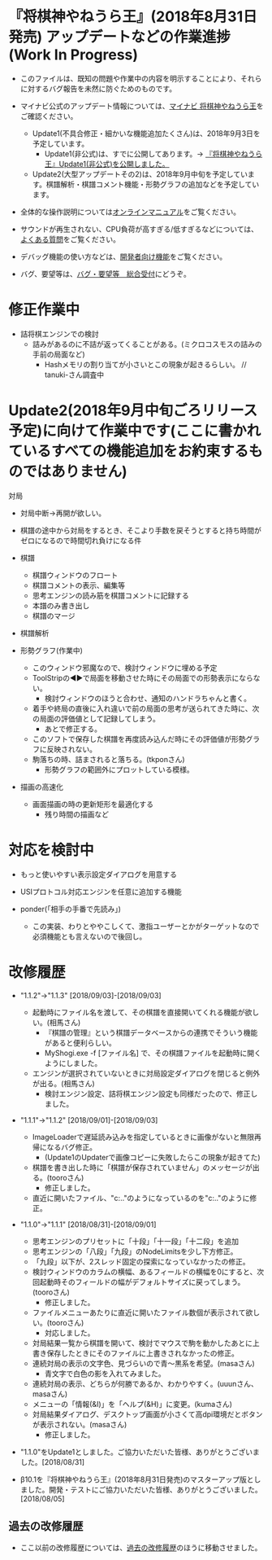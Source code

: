 ﻿
# 『将棋神やねうら王』(2018年8月31日発売) アップデートなどの作業進捗 (Work In Progress)


- このファイルは、既知の問題や作業中の内容を明示することにより、それらに対するバグ報告を未然に防ぐためのものです。

- マイナビ公式のアップデート情報については、[マイナビ 将棋神やねうら王](https://book.mynavi.jp/ec/products/detail/id=92007)をご確認ください。
  - Update1(不具合修正・細かいな機能追加たくさん)は、2018年9月3日を予定しています。
    - Update1(非公式)は、すでに公開してあります。→ [『将棋神やねうら王』Update1(非公式)を公開しました。](http://yaneuraou.yaneu.com/2018/08/31/%E3%80%8E%E5%B0%86%E6%A3%8B%E7%A5%9E%E3%82%84%E3%81%AD%E3%81%86%E3%82%89%E7%8E%8B%E3%80%8Fupdate1%E9%9D%9E%E5%85%AC%E5%BC%8F%E3%82%92%E5%85%AC%E9%96%8B%E3%81%97%E3%81%BE%E3%81%97%E3%81%9F%E3%80%82/)
  - Update2(大型アップデートその2)は、2018年9月中旬を予定しています。棋譜解析・棋譜コメント機能・形勢グラフの追加などを予定しています。
- 全体的な操作説明については[オンラインマニュアル](online_manual.md)をご覧ください。
- サウンドが再生されない、CPU負荷が高すぎる/低すぎるなどについては、[よくある質問](faq.md)をご覧ください。
- デバッグ機能の使い方などは、[開発者向け機能](dev_manual.md)をご覧ください。
- バグ、要望等は、[バグ・要望等　総合受付](https://github.com/yaneurao/MyShogi/issues/33)にどうぞ。


# 修正作業中


- 詰将棋エンジンでの検討
  - 詰みがあるのに不詰が返ってくることがある。(ミクロコスモスの詰みの手前の局面など)
    - Hashメモリの割り当てが小さいとこの現象が起きるらしい。
    // tanuki-さん調査中


# Update2(2018年9月中旬ごろリリース予定)に向けて作業中です(ここに書かれているすべての機能追加をお約束するものではありません)


対局
  - 対局中断→再開が欲しい。
  - 棋譜の途中から対局をするとき、そこより手数を戻そうとすると持ち時間がゼロになるので時間切れ負けになる件

- 棋譜
  - 棋譜ウィンドウのフロート
  - 棋譜コメントの表示、編集等
  - 思考エンジンの読み筋を棋譜コメントに記録する
  - 本譜のみ書き出し
  - 棋譜のマージ

- 棋譜解析

- 形勢グラフ(作業中)
	- このウィンドウ邪魔なので、検討ウィンドウに埋める予定
  - ToolStripの◀▶で局面を移動させた時にその局面での形勢表示にならない。
    - 検討ウィンドウのほうと合わせ、通知のハンドラちゃんと書く。
  - 着手や終局の直後に入れ違いで前の局面の思考が送られてきた時に、次の局面の評価値として記録してしまう。
    - あとで修正する。
  - このソフトで保存した棋譜を再度読み込んだ時にその評価値が形勢グラフに反映されない。
  - 駒落ちの時、詰まされると落ちる。(tkponさん)
    - 形勢グラフの範囲外にプロットしている模様。

- 描画の高速化
	- 画面描画の時の更新矩形を最適化する
		- 残り時間の描画など


# 対応を検討中


- もっと使いやすい表示設定ダイアログを用意する

- USIプロトコル対応エンジンを任意に追加する機能

- ponder(「相手の手番で先読み」)
  - この実装、わりとややこしくて、激指ユーザーとかがターゲットなので必須機能とも言えないので後回し。


# 改修履歴


- "1.1.2"→"1.1.3" [2018/09/03]-[2018/09/03]
  - 起動時にファイル名を渡して、その棋譜を直接開いてくれる機能が欲しい。(相馬さん)
    - 『棋譜の管理』という棋譜データベースからの連携でそういう機能があると便利らしい。
    - MyShogi.exe -f [ファイル名] で、その棋譜ファイルを起動時に開くようにしました。
  - エンジンが選択されていないときに対局設定ダイアログを閉じると例外が出る。(相馬さん)
    - 検討エンジン設定、詰将棋エンジン設定も同様だったので、修正しました。


- "1.1.1"→"1.1.2" [2018/09/01]-[2018/09/03]
  - ImageLoaderで遅延読み込みを指定しているときに画像がないと無限再帰になるバグ修正。
    - (Update1のUpdaterで画像コピーに失敗したらこの現象が起きてた)
  - 棋譜を書き出した時に「棋譜が保存されていません」のメッセージが出る。(tooroさん)
    - 修正しました。
  - 直近に開いたファイル、"c:.."のようになっているのを"c:\.."のように修正。


- "1.1.0"→"1.1.1" [2018/08/31]-[2018/09/01]
  - 思考エンジンのプリセットに「十段」「十一段」「十二段」を追加
  - 思考エンジンの「八段」「九段」のNodeLimitsを少し下方修正。
  - 「九段」以下が、2スレッド固定の探索になっていなかったの修正。
  - 検討ウィンドウのカラムの横幅、あるフィールドの横幅を0にすると、次回起動時そのフィールドの幅がデフォルトサイズに戻ってしまう。(tooroさん)
    - 修正しました。
  - ファイルメニューあたりに直近に開いたファイル数個が表示されて欲しい。(tooroさん)
    - 対応しました。
  - 対局結果一覧から棋譜を開いて、検討でマウスで駒を動かしたあとに上書き保存したときにそのファイルに上書きされなかったの修正。
  - 連続対局の表示の文字色、見づらいので青～黒系を希望。(masaさん)
    - 青文字で白色の影を入れてみました。
  - 連続対局の表示、どちらが何勝であるか、わかりやすく。(uuunさん、masaさん)
  - メニューの「情報(&I)」を「ヘルプ(&H)」に変更。(kumaさん)
  - 対局結果ダイアログ、デスクトップ画面が小さくて高dpi環境だとボタンが表示されない。(masaさん)
    - 修正しました。


- "1.1.0"をUpdate1としました。ご協力いただいた皆様、ありがとうございました。[2018/08/31]

- β10.1を『将棋神やねうら王』(2018年8月31日発売)のマスターアップ版としました。開発・テストにご協力いただいた皆様、ありがとうございました。[2018/08/05]


## 過去の改修履歴

- ここ以前の改修履歴については、[過去の改修履歴](過去の改修履歴.md)のほうに移動させました。
